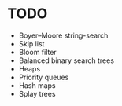# TODO

- Boyer–Moore string-search
- Skip list
- Bloom filter
- Balanced binary search trees
- Heaps
- Priority queues
- Hash maps
- Splay trees

